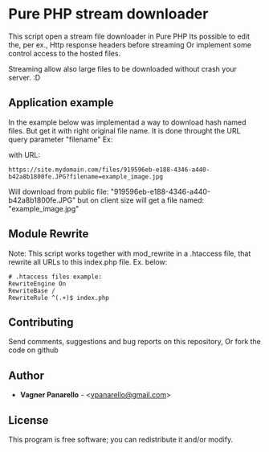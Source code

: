 # Pure PHP stream downloader

This script open a stream file downloader in Pure PHP
Its possible to edit the, per ex., Http response headers before streaming
Or implement some control access to the hosted files.

Streaming allow also large files to be downloaded without crash your server. :D

## Application example

In the example below was implementad a way to download hash named files.
But get it with right original file name.
It is done throught the URL query parameter "filename" Ex:

with URL:
```
https://site.mydomain.com/files/919596eb-e188-4346-a440-b42a8b1800fe.JPG?filename=example_image.jpg
```

Will download from public file: "919596eb-e188-4346-a440-b42a8b1800fe.JPG"
but on client size will get a file named: "example_image.jpg"

## Module Rewrite

Note: This script works together with mod_rewrite in a .htaccess file,
that rewrite all URLs to this index.php file. Ex. below:

```
# .htaccess files example:
RewriteEngine On
RewriteBase /
RewriteRule ^(.+)$ index.php
```

## Contributing

Send comments, suggestions and bug reports on this repository, Or fork the code on github

## Author

* **Vagner Panarello** - <<vpanarello@gmail.com>>

## License

This program is free software; you can redistribute it and/or modify.
